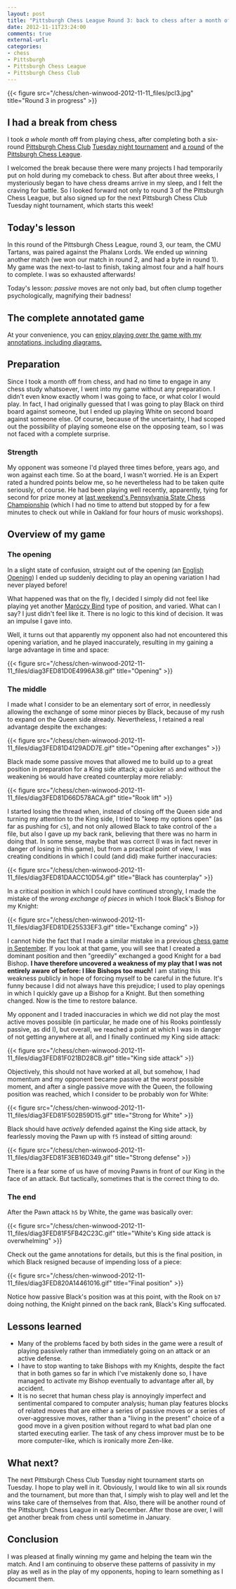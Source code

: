```yaml
---
layout: post
title: "Pittsburgh Chess League Round 3: back to chess after a month off"
date: 2012-11-11T23:24:00
comments: true
external-url: 
categories: 
- chess
- Pittsburgh
- Pittsburgh Chess League
- Pittsburgh Chess Club
---
```

{{< figure src="/chess/chen-winwood-2012-11-11_files/pcl3.jpg" title="Round 3 in progress" >}}

## I had a break from chess

I took *a whole month* off from playing chess, after completing both a six-round [Pittsburgh Chess Club](http://pittsburghcc.org/) [Tuesday night tournament](/blog/2012/10/09/final-round-of-pittsburgh-chess-club-tournament-clawing-back-from-a-terrible-position-to-draw-and-tie-for-first/) and [a round](/blog/2012/10/14/pittsburgh-chess-league-round-2-natural-moves-are-often-bad/) of the [Pittsburgh Chess League](http://www.pitt.edu/~schach/ChessPA/ChessLeague/wpapcl.htm).

I welcomed the break because there were many projects I had temporarily put on hold during my comeback to chess. But after about three weeks, I mysteriously began to have chess dreams arrive in my sleep, and I felt the craving for battle. So I looked forward not only to round 3 of the Pittsburgh Chess League, but also signed up for the next Pittsburgh Chess Club Tuesday night tournament, which starts this week!

## Today's lesson

In this round of the Pittsburgh Chess League, round 3, our team, the CMU Tartans, was paired against the Phalanx Lords. We ended up winning another match (we won our match in round 2, and had a byte in round 1). My game was the next-to-last to finish, taking almost four and a half hours to complete. I was so exhausted afterwards!

Today's lesson: *passive* moves are not only bad, but often clump together psychologically, magnifying their badness!

<!--more-->

## The complete annotated game

At your convenience, you can [enjoy playing over the game with my annotations, including diagrams.](/chess/chen-winwood-2012-11-11.htm)

## Preparation

Since I took a month off from chess, and had no time to engage in any chess study whatsoever, I went into my game without any preparation. I didn't even know exactly whom I was going to face, or what color I would play. In fact, I had originally guessed that I was going to play Black on third board against someone, but I ended up playing White on second board against someone else. Of course, because of the uncertainty, I had scoped out the possibility of playing someone else on the opposing team, so I was not faced with a complete surprise.

### Strength

My opponent was someone I'd played three times before, years ago, and won against each time. So at the board, I wasn't worried. He is an Expert rated a hundred points below me, so he nevertheless had to be taken quite seriously, of course. He had been playing well recently, apparently, tying for second for prize money at [last weekend's Pennsylvania State Chess Championship](http://pscfchess.org/results/12110304.htm) (which I had no time to attend but stopped by for a few minutes to check out while in Oakland for four hours of music workshops).

## Overview of my game

### The opening

In a slight state of confusion, straight out of the opening (an [English Opening](http://en.wikipedia.org/wiki/English_Opening)) I ended up suddenly deciding to play an opening variation I had never played before!

What happened was that on the fly, I decided I simply did not feel like playing yet another [Maróczy Bind](/blog/2012/09/19/round-3-of-pittsburgh-chess-club-tournament-another-approach-against-the-sicilian-squeezing-with-the-bind/) type of position, and varied. What can I say? I just didn't feel like it. There is no logic to this kind of decision. It was an impulse I gave into.

Well, it turns out that apparently my opponent also had not encountered this opening variation, and he played inaccurately, resulting in my gaining a large advantage in time and space:

{{< figure src="/chess/chen-winwood-2012-11-11_files/diag3FED81D0E4996A38.gif" title="Opening" >}}

### The middle

I made what I consider to be an elementary sort of error, in needlessly allowing the exchange of some minor pieces by Black, because of my rush to expand on the Queen side already. Nevertheless, I retained a real advantage despite the exchanges:

{{< figure src="/chess/chen-winwood-2012-11-11_files/diag3FED81D4129ADD7E.gif" title="Opening after exchanges" >}}

Black made some passive moves that allowed me to build up to a great position in preparation for a King side attack; a quicker `a5` and without the weakening `b6` would have created counterplay more reliably:

{{< figure src="/chess/chen-winwood-2012-11-11_files/diag3FED81D66D578ACA.gif" title="Rook lift" >}}

I started losing the thread when, instead of closing off the Queen side and turning my attention to the King side, I tried to "keep my options open" (as far as pushing for `c5`), and not only allowed Black to take control of the `a` file, but also I gave up my back rank, believing that there was no harm in doing that. In some sense, maybe that was correct (I was in fact never in danger of losing in this game), but from a practical point of view, I was creating conditions in which I could (and did) make further inaccuracies:

{{< figure src="/chess/chen-winwood-2012-11-11_files/diag3FED81DAACC10D54.gif" title="Black has counterplay" >}}

In a critical position in which I could have continued strongly, I made the mistake of the *wrong exchange of pieces* in which I took Black's Bishop for my Knight:

{{< figure src="/chess/chen-winwood-2012-11-11_files/diag3FED81DE25533EF3.gif" title="Exchange coming" >}}

I cannot hide the fact that I made a similar mistake in a previous [chess game in September](/blog/2012/09/12/round-2-of-the-pittsburgh-chess-club-tournament-winning-in-the-sicilian-defense-the-philosophy-and-psychology-of-struggle/). If you look at that game, you will see that I created a dominant position and then "greedily" exchanged a good Knight for a bad Bishop. **I have therefore uncovered a weakness of my play that I was not entirely aware of before: I like Bishops too much!** I am stating this weakness publicly in hope of forcing myself to be careful in the future. It's funny because I did not always have this prejudice; I used to play openings in which I quickly gave up a Bishop for a Knight. But then something changed. Now is the time to restore balance.

My opponent and I traded inaccuracies in which we did not play the most active moves possible (in particular, he made one of his Rooks pointlessly passive, as did I), but overall, we reached a point at which I was in danger of not getting anywhere at all, and I finally continued my King side attack:

{{< figure src="/chess/chen-winwood-2012-11-11_files/diag3FED81F021BD28CB.gif" title="King side attack" >}}

Objectively, this should not have worked at all, but somehow, I had momentum and my opponent became passive at the *worst* possible moment, and after a single passive move with the Queen, the following position was reached, which I consider to be probably won for White:

{{< figure src="/chess/chen-winwood-2012-11-11_files/diag3FED81F502B59D15.gif" title="Strong for White" >}}

Black should have *actively* defended against the King side attack, by fearlessly moving the Pawn up with `f5` instead of sitting around:

{{< figure src="/chess/chen-winwood-2012-11-11_files/diag3FED81F3EB16D349.gif" title="Strong defense" >}}

There is a fear some of us have of moving Pawns in front of our King in the face of an attack. But tactically, sometimes that is the correct thing to do.

### The end

After the Pawn attack `h5` by White, the game was basically over:

{{< figure src="/chess/chen-winwood-2012-11-11_files/diag3FED81F5FB42C23C.gif" title="White's King side attack is overwhelming" >}}

Check out the game annotations for details, but this is the final position, in which Black resigned because of impending loss of a piece:

{{< figure src="/chess/chen-winwood-2012-11-11_files/diag3FED820A14461016.gif" title="Final position" >}}

Notice how passive Black's position was at this point, with the Rook on `b7` doing nothing, the Knight pinned on the back rank, Black's King suffocated.

## Lessons learned

- Many of the problems faced by both sides in the game were a result of playing passively rather than immediately going on an attack or an active defense.
- I have to stop wanting to take Bishops with my Knights, despite the fact that in both games so far in which I've mistakenly done so, I have managed to activate my Bishop eventually to advantage after all, by accident.
- It is no secret that human chess play is annoyingly imperfect and sentimental compared to computer analysis; human play features blocks of related moves that are either a series of passive moves or a series of over-aggressive moves, rather than a "living in the present" choice of a good move in a given position without regard to what bad plan one started executing earlier. The task of any chess improver must be to be more computer-like, which is ironically more Zen-like.

## What next?

The next Pittsburgh Chess Club Tuesday night tournament starts on Tuesday. I hope to play well in it. Obviously, I would like to win all six rounds and the tournament, but more than that, I simply wish to play well and let the wins take care of themselves from that. Also, there will be another round of the Pittsburgh Chess League in early December. After those are over, I will get another break from chess until sometime in January.

## Conclusion

I was pleased at finally winning my game and helping the team win the match. And I am continuing to observe these patterns of passivity in my play as well as in the play of my opponents, hoping to learn something as I document them.

